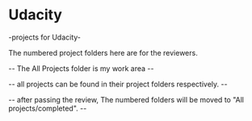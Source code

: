 # Udacity
-projects for Udacity-

The numbered project folders here are for the reviewers.


-- The All Projects folder is my work area --

-- all projects can be found in their project folders respectively. --

-- after passing the review, The numbered folders will be moved to
    "All projects/completed". --